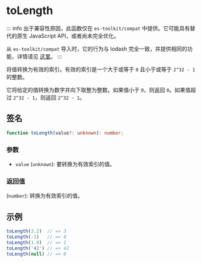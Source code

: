 # toLength

::: info
出于兼容性原因，此函数仅在 `es-toolkit/compat` 中提供。它可能具有替代的原生 JavaScript API，或者尚未完全优化。

从 `es-toolkit/compat` 导入时，它的行为与 lodash 完全一致，并提供相同的功能，详情请见 [这里](../../../compatibility.md)。
:::

将值转换为有效的索引。有效的索引是一个大于或等于 `0` 且小于或等于 `2^32 - 1` 的整数。

它将给定的值转换为数字并向下取整为整数。如果值小于 `0`，则返回 `0`。如果值超过 `2^32 - 1`，则返回 `2^32 - 1`。

## 签名

```typescript
function toLength(value?: unknown): number;
```

### 参数

- `value` (`unknown`): 要转换为有效索引的值。

### 返回值

(`number`): 转换为有效索引的值。

## 示例

```typescript
toLength(3.2)  // => 3
toLength(-1)   // => 0
toLength(1.9)  // => 1
toLength('42') // => 42
toLength(null) // => 0
```